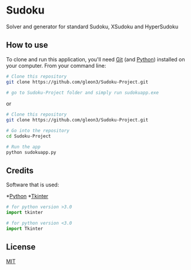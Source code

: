 # Sudoku

Solver and generator for standard Sudoku, XSudoku and HyperSudoku

## How to use

To clone and run this application, you'll need [Git](https://git-scm.com/) (and [Python](https://www.python.org/)) installed on your computer. From your command line:

```bash
# Clone this repository
git clone https://github.com/gleon3/Sudoku-Project.git

# go to Sudoku-Project folder and simply run sudokuapp.exe
```
or
```bash
# Clone this repository
git clone https://github.com/gleon3/Sudoku-Project.git

# Go into the repository
cd Sudoku-Project

# Run the app
python sudokuapp.py
```

## Credits

Software that is used:

*[Python](https://www.python.org/)
*[Tkinter](https://wiki.python.org/moin/TkInter)

```python
# for python version >3.0
import tkinter

# for python version <3.0
import Tkinter
```

## License
[MIT](https://choosealicense.com/licenses/mit/)
